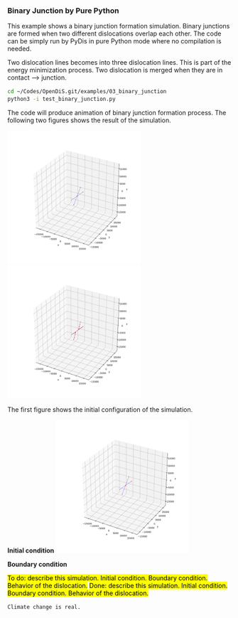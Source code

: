 ### Binary Junction by Pure Python

This example shows a binary junction formation simulation. Binary junctions are formed when two different dislocations overlap each other. The code can be simply run by PyDis in pure Python mode where no compilation is needed.

Two dislocation lines becomes into three dislocation lines.
This is part of the energy minimization process.
Two dislocation is merged when they are in contact --> junction.

```bash
cd ~/Codes/OpenDiS.git/examples/03_binary_junction
python3 -i test_binary_junction.py
```

The code will produce animation of binary junction formation process. The following two figures shows the result of the simulation.

<img src=./figures/binary_junction_python_init.png alt="" width="300" /> <img src=./figures/binary_junction_python.png alt="" width="300" />

The first figure shows the initial configuration of the simulation. 


**Initial condition**
<img src=./figures/binary_junction_python_init.png alt="" width="300" />



**Boundary condition**




<mark>To do: describe this simulation.  Initial condition.  Boundary condition.  Behavior of the dislocation.</mark>
<mark>Done: describe this simulation.  Initial condition.  Boundary condition.  Behavior of the dislocation.</mark>



```{attention}
Climate change is real.
```

